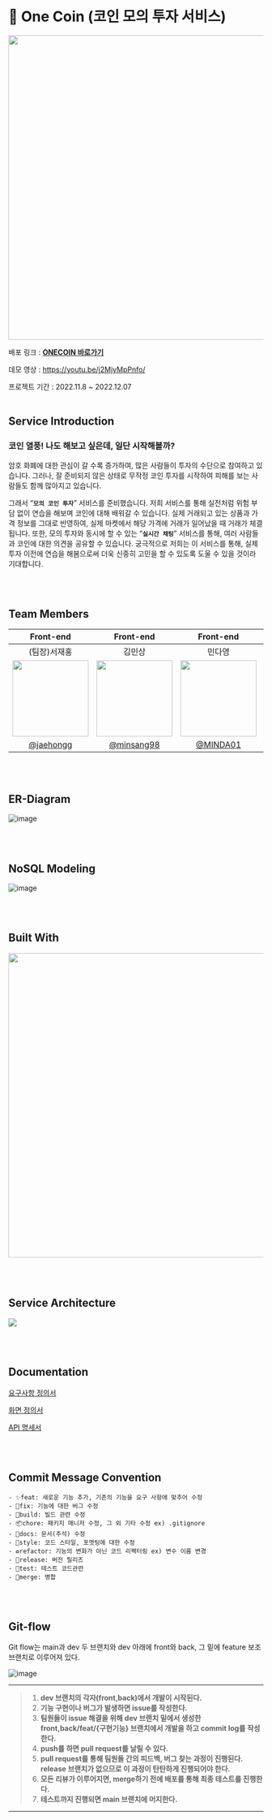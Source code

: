 # 💸 One Coin (코인 모의 투자 서비스)
<p align="center"><img width="600px" src="https://user-images.githubusercontent.com/101033262/205873035-38b5904b-7c31-4cf7-a8bd-a580948902c3.png"></p>


배포 링크 : **[ONECOIN 바로가기](<http://projectonecoin.s3-website.ap-northeast-2.amazonaws.com/>)**

데모 영상 : <https://youtu.be/j2MjyMpPnfo/>

프로젝트 기간 : 2022.11.8 ~ 2022.12.07
<br><br>

## Service Introduction

### 코인 열풍! 나도 해보고 싶은데, 일단 시작해볼까?

암호 화폐에 대한 관심이 갈 수록 증가하여, 많은 사람들이 투자의 수단으로 참여하고 있습니다. 그러나, 잘 준비되지 않은 상태로 무작정 코인 투자를 시작하여 피해를 보는 사람들도 함께 많아지고 있습니다.

그래서 “**`모의 코인 투자`**” 서비스를 준비했습니다. 저희 서비스를 통해 실전처럼 위험 부담 없이 연습을 해보며 코인에 대해 배워갈 수 있습니다. 실제 거래되고 있는 상품과 가격 정보를 그대로 반영하여, 실제 마켓에서 해당 가격에 거래가 일어났을 때 거래가 체결됩니다. 또한, 모의 투자와 동시에 할 수 있는 “**`실시간 채팅`**” 서비스를 통해, 여러 사람들과 코인에 대한 의견을 공유할 수 있습니다. 궁극적으로 저희는 이 서비스를 통해, 실제 투자 이전에 연습을 해봄으로써 더욱 신중히 고민을 할 수 있도록 도울 수 있을 것이라 기대합니다.

<br><br>

## Team Members
|Front-end|Front-end|Front-end|Back-end|Back-end|Back-end|
|:--:|:--:|:--:|:--:|:--:|:--:|
|(팀장)서재홍|김민상|민다영|김기홍|남기범|김지환|
|<img src="https://avatars.githubusercontent.com/u/107832252?v=4" width=150>|<img src="https://avatars.githubusercontent.com/u/64800318?v=4" width=150>|<img src="https://avatars.githubusercontent.com/u/32324401?v=4" width=150>|<img src="https://avatars.githubusercontent.com/u/99868638?v=4" width=150>|<img src="https://avatars.githubusercontent.com/u/101033262?v=4t" width=150>|<img src="https://avatars.githubusercontent.com/u/66046153?v=4" width=150>|
|[@jaehongg](https://github.com/jaehongg)|[@minsang98](https://github.com/minsang98)|[@MINDA01](https://github.com/MINDA01)|[@broaden-horizon](https://github.com/broaden-horizon)|[@GIVEN53](https://github.com/GIVEN53)|[@kjh42447](https://github.com/kjh42447)|

<br><br>

## ER-Diagram
![image](https://user-images.githubusercontent.com/99868638/205669986-00876c20-adc6-4dc3-bf5b-70bd0477ef66.png)

<br><br>

## NoSQL Modeling
![image](https://user-images.githubusercontent.com/99868638/205670653-76c48084-fcd8-4313-8986-9ecfe991af6b.png)

<br><br>

## Built With
<p align="center"><img width="600px" src="https://user-images.githubusercontent.com/99868638/205670347-2099b735-e0db-4e30-8970-aef59366cc0d.png"></p>

<br><br>

## Service Architecture
<img src="https://user-images.githubusercontent.com/99868638/205670499-f26f01a7-1136-40f7-b17b-6fbb543f1177.png">

<br><br>

## Documentation
[요구사항 정의서](https://given53.notion.site/84815a9ddea94523a5b42ff09b5f925d?v=d506d3c461c041baa5f01e7cd5ea1808)

[화면 정의서](https://www.figma.com/file/92A3jCXPtcod2gesRwR6X7/1Coin?node-id=114%3A2)

[API 명세서](https://given53.notion.site/1df69396c52a4528a716de7c07cb6d69?v=53ae6a171547493d82822a3c18bc6d3b)

<br><br>


## Commit Message Convention
    - ✨feat: 새로운 기능 추가, 기존의 기능을 요구 사항에 맞추어 수정
    - 🐛fix: 기능에 대한 버그 수정
    - 👷build: 빌드 관련 수정
    - 📦chore: 패키지 매니저 수정, 그 외 기타 수정 ex) .gitignore
    - 📝docs: 문서(주석) 수정
    - 🎨style: 코드 스타일, 포맷팅에 대한 수정
    - ♻️refactor: 기능의 변화가 아닌 코드 리팩터링 ex) 변수 이름 변경
    - 🔖release: 버전 릴리즈
    - 🧪test: 테스트 코드관련
    - 🔀merge: 병합

<br><br>

## Git-flow
Git flow는 main과 dev 두 브랜치와 dev 아래에 front와 back, 그 밑에 feature 보조 브랜치로 이루어져 있다.

![image](https://user-images.githubusercontent.com/107832252/201564387-465833c6-cdbd-48a2-a790-48c8a11b6e2b.png)

---
> 1. **dev 브랜치의 각자(front,back)에서 개발이 시작된다.**
> 2. **기능 구현이나 버그가 발생하면 issue를 작성한다.**
> 3. **팀원들이 issue 해결을 위해 dev 브랜치 밑에서 생성한 front,back/feat/{구현기능} 브랜치에서 개발을 하고 commit log를 작성한다.**
> 4. **push를 하면 pull request를 날릴 수 있다.**
> 5. **pull request를 통해 팀원들 간의 피드백, 버그 찾는 과정이 진행된다.
>    release 브랜치가 없으므로 이 과정이 탄탄하게 진행되어야 한다.**
> 6. **모든 리뷰가 이루어지면, merge하기 전에 배포를 통해 최종 테스트를 진행한다.**
> 7. **테스트까지 진행되면 main 브랜치에 머지한다.**
---
